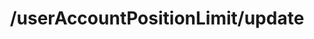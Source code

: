 ---
layout: default
title: /userAccountPositionLimit/update
parent: Risks
grand_parent: API Operations
permalink: /all-ops/risks/useraccountpositionlimitupdate
op: true
---